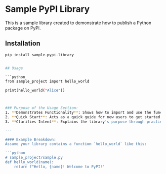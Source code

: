 # Sample PyPI Library

This is a sample library created to demonstrate how to publish a Python package on PyPI.

## Installation

```bash
pip install sample-pypi-library


## Usage

```python
from sample_project import hello_world

print(hello_world("Alice"))



### Purpose of the Usage Section:
1. **Demonstrates Functionality**: Shows how to import and use the functions or classes your library provides.
2. **Quick Start**: Acts as a quick guide for new users to get started without diving deep into documentation.
3. **Clarifies Intent**: Explains the library's purpose through practical code examples.

---

#### Example Breakdown:
Assume your library contains a function `hello_world` like this:

```python
# sample_project/sample.py
def hello_world(name):
    return f"Hello, {name}! Welcome to PyPI!"
